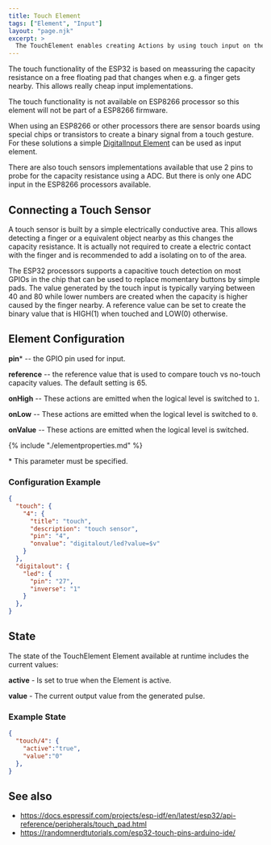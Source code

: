 ```yaml
---
title: Touch Element
tags: ["Element", "Input"]
layout: "page.njk"
excerpt: >
  The TouchElement enables creating Actions by using touch input on the ESP32.
---
```


The touch functionality of the ESP32 is based on meassuring
the capacity resistance on a free floating pad that changes when e.g. a finger
gets nearby. This allows really cheap input implementations.

The touch functionality is not available on ESP8266 processor so this element will not be part of a ESP8266 firmware.

When using an ESP8266 or other processors there are sensor boards using special chips or transistors to create a binary signal from a touch gesture.
For these solutions a simple [DigitalInput Element] can be used as input element.

There are also touch sensors implementations available that use 2 pins to probe for the capacity resistance using a ADC.
But there is only one ADC input in the ESP8266 processors available.


## Connecting a Touch Sensor

A touch sensor is built by a simple electrically conductive area.
This allows detecting a finger or a equivalent object nearby as this changes the capacity resistance.
It is actually not required to create a electric contact with the finger and is recommended to add a isolating on to of the area.

The ESP32 processors supports a capacitive touch detection on most GPIOs in the chip
that can be used to replace momentary buttons by simple pads. The value generated by the touch input is typically varying between 40 and 80 while
lower numbers are created when the capacity is higher caused by the finger nearby.
A reference value can be set to create the binary value that is HIGH(1) when touched and LOW(0) otherwise.



## Element Configuration

<object data="/element.svg?touch" type="image/svg+xml"></object>

**pin**\* -- the GPIO pin used for input.

**reference** -- the reference value that is used to compare touch vs no-touch capacity values. The default setting is 65.

**onHigh** -- These actions are emitted when the logical level is switched to `1`.

**onLow** -- These actions are emitted when the logical level is switched to `0`.

**onValue** -- These actions are emitted when the logical level is switched.

{% include "./elementproperties.md" %}

\* This parameter must be specified.


### Configuration Example

``` json
{
  "touch": {
    "4": {
      "title": "touch",
      "description": "touch sensor",
      "pin": "4",
      "onvalue": "digitalout/led?value=$v"
    }
  },
  "digitalout": {
    "led": {
      "pin": "27",
      "inverse": "1"
    }
  },
}
```


## State

The state of the TouchElement Element available at runtime includes the current values:

**active** - Is set to true when the Element is active.

**value** - The current output value from the generated pulse.


### Example State

``` json
{
  "touch/4": {
    "active":"true",
    "value":"0"
  },
}
```


## See also

* <https://docs.espressif.com/projects/esp-idf/en/latest/esp32/api-reference/peripherals/touch_pad.html>
* <https://randomnerdtutorials.com/esp32-touch-pins-arduino-ide/>


[DigitalInput Element]: /elements/digitalin.md